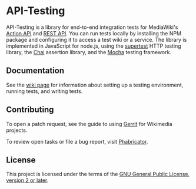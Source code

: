# API-Testing

API-Testing is a library for end-to-end integration tests for MediaWiki's
[Action API](https://www.mediawiki.org/wiki/API:Main_page) and [REST API](https://www.mediawiki.org/wiki/API:REST_API).
You can run tests locally by installing the NPM package and configuring it to access a test wiki or a service. The
library is implemented in JavaScript for node.js, using the [supertest](https://www.npmjs.com/package/supertest)
HTTP testing library, the [Chai](https://www.npmjs.com/package/chai) assertion
library, and the [Mocha](https://www.npmjs.com/package/mocha) testing framework.

## Documentation

See the [wiki page](https://www.mediawiki.org/wiki/MediaWiki_API_integration_tests) for
information about setting up a testing environment, running tests, and writing tests.

## Contributing

To open a patch request, see the guide to using [Gerrit](https://www.mediawiki.org/wiki/Gerrit) for Wikimedia projects.

To review open tasks or file a bug report, visit [Phabricator](https://phabricator.wikimedia.org/maniphest/?project=PHID-PROJ-tvow7mknofgk3l2okyyc&statuses=open()&group=none&order=newest#R).

## License

This project is licensed under the terms of the
[GNU General Public License, version 2 or later](LICENSE).
